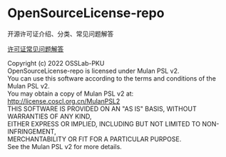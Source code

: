 # OpenSourceLicense-repo
开源许可证介绍、分类、常见问题解答

[许可证常见问题解答](open-source-license-fqa.md)


Copyright (c)  2022  OSSLab-PKU   
OpenSourceLicense-repo is licensed under Mulan PSL v2.   
You can use this software according to the terms and conditions of the Mulan PSL v2.   
You may obtain a copy of Mulan PSL v2 at:   
         http://license.coscl.org.cn/MulanPSL2   
THIS SOFTWARE IS PROVIDED ON AN "AS IS" BASIS, WITHOUT WARRANTIES OF ANY KIND,   
EITHER EXPRESS OR IMPLIED, INCLUDING BUT NOT LIMITED TO NON-INFRINGEMENT,   
MERCHANTABILITY OR FIT FOR A PARTICULAR PURPOSE.   
See the Mulan PSL v2 for more details.   

